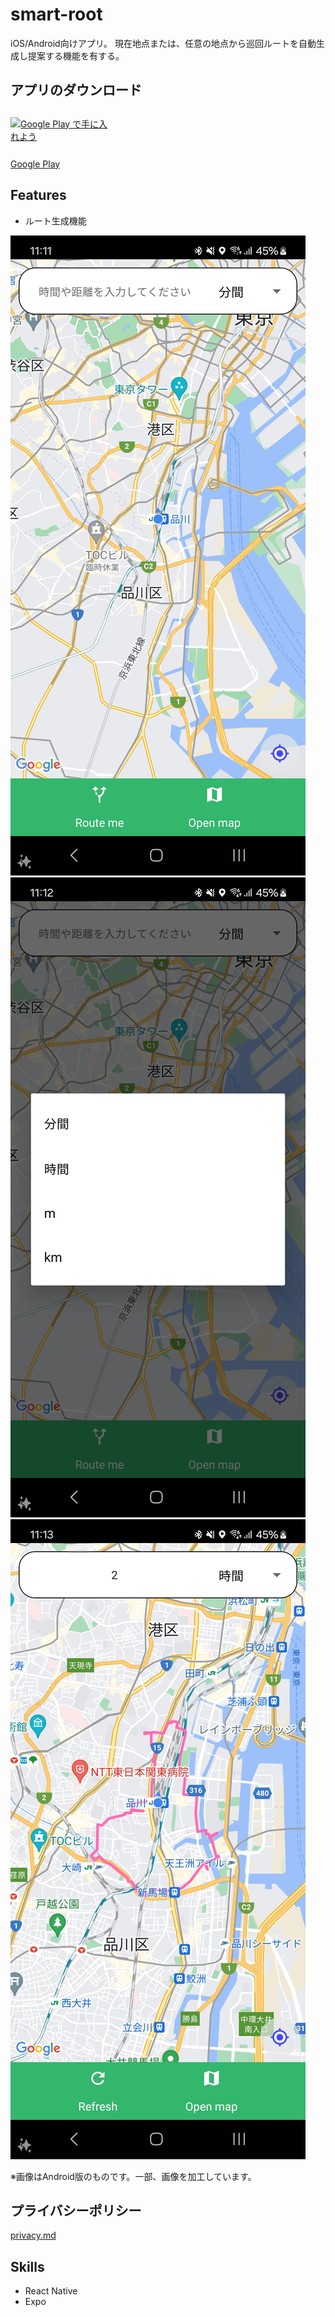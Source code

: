 # smart-root
iOS/Android向けアプリ。
現在地点または、任意の地点から巡回ルートを自動生成し提案する機能を有する。

## アプリのダウンロード

<div style='display:flex;justify-content:space-around;align-items:center;margin:0px;padding:0px;vertical-align:top;position:relative; width:165px; height:64px;'>
<a href='https://play.google.com/store/apps/details?id=com.kchihogi.smartroot&pcampaignid=pcampaignidMKT-Other-global-all-co-prtnr-py-PartBadge-Mar2515-1'><img alt='Google Play で手に入れよう' src='https://play.google.com/intl/en_us/badges/static/images/badges/ja_badge_web_generic.png'/></a></div>

[Google Play](https://play.google.com/store/apps/details?id=com.kchihogi.smartroot)

## Features
- ルート生成機能

![screen1](app/smart-root/assets/screen_1.jpg)
![screen2](app/smart-root/assets/screen_2.jpg)
![screen3](app/smart-root/assets/screen_3.jpg)

※画像はAndroid版のものです。一部、画像を加工しています。

## プライバシーポリシー

[privacy.md](privacy.md)

## Skills
- React Native
- Expo
